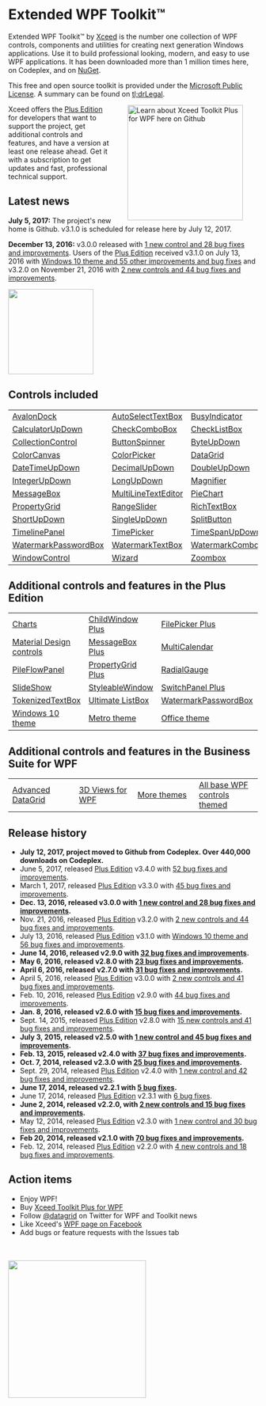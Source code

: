 # Extended WPF Toolkit™

Extended WPF Toolkit™ by [Xceed](https://xceed.com) is the number one collection of WPF controls, components and utilities for creating next generation Windows applications. Use it to build professional looking, modern, and easy to use WPF applications. It has been downloaded more than 1 million times here, on Codeplex, and on [NuGet](http://www.nuget.org/packages/Extended.Wpf.Toolkit/).

This free and open source toolkit is provided under the [Microsoft Public License](https://opensource.org/licenses/MS-PL). A summary can be found on [tl;drLegal](https://tldrlegal.com/license/microsoft-public-license-(ms-pl)).

<a href="../../wiki/Xceed-Toolkit-Plus-for-WPF"><img align="right" src="https://user-images.githubusercontent.com/21266763/27969643-a5977614-6319-11e7-828e-b40fd1f8a283.png" width="233" style="margin:0px 30px" alt="Learn about Xceed Toolkit Plus for WPF here on Github"></a>Xceed offers the [Plus Edition](https://wpftoolkit.codeplex.com/wikipage?title=Compare%20Editions) for developers that want to support the project, get additional controls and features, and have a version at least one release ahead. Get it with a subscription to get updates and fast, professional technical support. 

## Latest news

**July 5, 2017:** The project's new home is Github. v3.1.0 is scheduled for release here by July 12, 2017. 

**December 13, 2016:** v3.0.0 released with [1 new control and 28 bug fixes and improvements](http://wpftoolkit.codeplex.com/wikipage?title=Improvements300). Users of the [Plus Edition](http://wpftoolkit.codeplex.com/wikipage?title=Compare%20Editions) received v3.1.0 on July 13, 2016 with [Windows 10 theme and 55 other improvements and bug fixes](http://wpftoolkit.codeplex.com/wikipage?title=Improvements300#Plus310) and v3.2.0 on November 21, 2016 with [2 new controls and 44 bug fixes and improvements](http://wpftoolkit.codeplex.com/wikipage?title=Improvements300#Plus320).

<img src="https://user-images.githubusercontent.com/21266763/27752265-1db3056c-5dae-11e7-8ef4-9728f01494e7.png" width="172"/>

## Controls included

<table style="width:100%">
<colgroup>
   <col width="160" align="center">
   <col width="160" align="center">
   <col width="160" align="center">
   <col width="160" align="center">
</colgroup>
<tr>
<td><a href="../../wiki/AvalonDock">AvalonDock</a></td>
<td><a href="../../wiki/AutoSelectTextBox">AutoSelectTextBox</a></td>
<td><a href="../../wiki/BusyIndicator">BusyIndicator</a></td>
<td><a href="../../wiki/Calculator">Calculator</a></td>
</tr>
<tr>
<td><a href="../../wiki/CalculatorUpDown">CalculatorUpDown</a></td>
<td><a href="../../wiki/CheckComboBox">CheckComboBox</a></td>
<td><a href="../../wiki/CheckListBox">CheckListBox</a></td>
<td><a href="../../wiki/ChildWindow">ChildWindow</a></td>
</tr>
<tr>
<td><a href="../../wiki/CollectionControl">CollectionControl</a></td>
<td><a href="../../wiki/ButtonSpinner">ButtonSpinner</a></td>
<td><a href="../../wiki/ByteUpDown">ByteUpDown</a></td>
<td><a href="../../wiki/CollectionControlDialog">CollectionControlDialog</a></td>
</tr>
<tr>
<td><a href="../../wiki/ColorCanvas">ColorCanvas</a></td>
<td><a href="../../wiki/ColorPicker">ColorPicker</a></td>
<td><a href="../../wiki/DataGrid">DataGrid</a></td>
<td><a href="../../wiki/DateTimePicker">DateTimePicker</a></td>
</tr>
<tr>
<td><a href="../../wiki/DateTimeUpDown">DateTimeUpDown</a></td>
<td><a href="../../wiki/DecimalUpDown">DecimalUpDown</a></td>
<td><a href="../../wiki/DoubleUpDown">DoubleUpDown</a></td>
<td><a href="../../wiki/DropDownButton">DropDownButton</a></td>
</tr>
<tr>
<td><a href="../../wiki/IntegerUpDown">IntegerUpDown</a></td>
<td><a href="../../wiki/LongUpDown">LongUpDown</a></td>
<td><a href="../../wiki/Magnifier">Magnifier</a></td>
<td><a href="../../wiki/MaskedTextBox">MaskedTextBox</a></td>
</tr>
<tr>
<td><a href="../../wiki/MessageBox">MessageBox</a></td>
<td><a href="../../wiki/MultiLineTextEditor">MultiLineTextEditor</a></td>
<td><a href="../../wiki/PieChart">PieChart</a></td>
<td><a href="../../wiki/PrimitiveTypeCollectionEditor">PrimitiveTypeCollEditor</a></td>
</tr>
<tr>
<td><a href="../../wiki/PropertyGrid">PropertyGrid</a></td>
<td><a href="../../wiki/RangeSlider">RangeSlider</a></td>
<td><a href="../../wiki/RichTextBox">RichTextBox</a></td>
<td><a href="../../wiki/RichTextBoxFormatBar">RichTextBoxFormatBar</a></td>
</tr>
<tr>
<td><a href="../../wiki/ShortUpDown">ShortUpDown</a></td>
<td><a href="../../wiki/SingleUpDown">SingleUpDown</a></td>
<td><a href="../../wiki/SplitButton">SplitButton</a></td>
<td><a href="../../wiki/SwitchPanel">SwitchPanel</a></td>
</tr>
<tr>
<td><a href="../../wiki/TimelinePanel">TimelinePanel</a></td>
<td><a href="../../wiki/TimePicker">TimePicker</a></td>
<td><a href="../../wiki/TimeSpanUpDown">TimeSpanUpDown</a></td>
<td><a href="../../wiki/ValueRangeTextBox">ValueRangeTextBox</a></td>
</tr>
<tr>
<td><a href="../../wiki/WatermarkPasswordBox">WatermarkPasswordBox</a></td>
<td><a href="../../wiki/WatermarkTextBox">WatermarkTextBox</a></td>
<td><a href="../../wiki/WatermarkComboBox">WatermarkComboBox</a></td>
<td><a href="../../wiki/WindowContainer">WindowContainer</a></td>
</tr>
<tr>
<td><a href="../../wiki/WindowControl">WindowControl</a></td>
<td><a href="../../wiki/Wizard">Wizard</a></td>
<td><a href="../../wiki/Zoombox">Zoombox</a></td>
<td><a href="">Windows 8 Theme</a></td>
</tr>
</table>

## Additional controls and features in the Plus Edition

<table style="width:100%">
<colgroup>
   <col width="180" align="center">
   <col width="180" align="center">
   <col width="180" align="center">
   <col width="180" align="center">
</colgroup>
<tr>
<td><a href="../../wiki/Charts">Charts</a></td>
<td><a href="../../wiki/ChildWindow-Plus">ChildWindow Plus</a></td>
<td><a href="../../wiki/FilePicker-Plus">FilePicker Plus</a></td>
<td><a href="../../wiki/IconButton">IconButton</a></td>
</tr>
<tr>
<td><a href="../../wiki/Material-Design-controls">Material Design controls</a></td>
<td><a href="../../wiki/MessageBox-Plus">MessageBox Plus</a></td>
<td><a href="../../wiki/MultiCalendar">MultiCalendar</a></td>
<td><a href="../../wiki/MultiColumnComboBox">MultiColumnComboBox</a></td>
</tr>
<tr>
<td><a href="../../wiki/PileFlowPanel">PileFlowPanel</a></td>
<td><a href="../../wiki/PropertyGrid-Plus">PropertyGrid Plus</a></td>
<td><a href="../../wiki/RadialGauge">RadialGauge</a></td>
<td><a href="../../wiki/Rating">Rating</a></td>
</tr>
<tr>
<td><a href="../../wiki/SlideShow">SlideShow</a></td>
<td><a href="../../wiki/StyleableWindow">StyleableWindow</a></td>
<td><a href="../../wiki/SwitchPanel-Plus">SwitchPanel Plus</a></td>
<td><a href="../../wiki/ToggleSwitch">ToggleSwitch</a></td>
</tr>
<tr>
<td><a href="../../wiki/TokenizedTextBox">TokenizedTextBox</a></td>
<td><a href="../../wiki/Ultimate-ListBox">Ultimate ListBox</a></td>
<td><a href="../../wiki/WatermarkPasswordBox">WatermarkPasswordBox</a></td>
<td><a href="../../wiki/WindowControl-Plus">WindowControl Plus</a></td>
</tr>
<tr>
<td><a href="">Windows 10 theme</a></td>
<td><a href="">Metro theme</a></td>
<td><a href="">Office theme</a></td>
<td><a href="">1+ release ahead</a></td>
</tr>
</table>

## Additional controls and features in the Business Suite for WPF

<table style="width:100%">
<colgroup>
   <col width="180" align="center">
   <col width="180" align="center">
   <col width="180" align="center">
   <col width="180" align="center">
</colgroup>
<tr>
<td><a href="../../wiki/Advanced-DataGrid">Advanced DataGrid</a></td>
<td><a href="">3D Views for WPF</a></td>
<td><a href="">More themes</a></td>
<td><a href="">All base WPF controls themed</a></td>
</tr>
</table>

## Release history

* **July 12, 2017, project moved to Github from Codeplex. Over 440,000 downloads on Codeplex.** 
* June 5, 2017, released [Plus Edition](../../wiki/Xceed-Toolkit-Plus-for-WPF) v3.4.0 with [52 bug fixes and improvements](../../wiki/Improvements-in-v3.1.0#Plus340).
* March 1, 2017, released [Plus Edition](../../wiki/Xceed-Toolkit-Plus-for-WPF) v3.3.0 with [45 bug fixes and improvements](../../wiki/Improvements-in-v3.1.0#Plus330).
* **Dec. 13, 2016, released v3.0.0 with [1 new control and 28 bug fixes and improvements](../../wiki/Improvements-in-v3.0.0).**
* Nov. 21, 2016, released [Plus Edition](../../wiki/Xceed-Toolkit-Plus-for-WPF) v3.2.0 with [2 new controls and 44 bug fixes and improvements](../../wiki/Improvements-in-v3.0.0#Plus320).
* July 13, 2016, released [Plus Edition](../../wiki/Xceed-Toolkit-Plus-for-WPF) v3.1.0 with [Windows 10 theme and 56 bug fixes and improvements](../../wiki/Improvements-in-v2.9.0#Plus310).
* **June 14, 2016, released v2.9.0 with [32 bug fixes and improvements](../../wiki/Improvements-in-v2.9.0).**
* **May 6, 2016, released v2.8.0 with [23 bug fixes and improvements](../../wiki/Improvements-in-v2.8.0).**
* **April 6, 2016, released v2.7.0 with [31 bug fixes and improvements](../../wiki/Improvements-in-v2.7.0).**
* April 5, 2016, released [Plus Edition](../../wiki/Xceed-Toolkit-Plus-for-WPF) v3.0.0 with [2 new controls and 41 bug fixes and improvements](../../wiki/Improvements-in-v2.7.0#Plus300). 
* Feb. 10, 2016, released [Plus Edition](../../wiki/Xceed-Toolkit-Plus-for-WPF) v2.9.0 with [44 bug fixes and improvements](../../wiki/Improvements-in-v2.7.0#Plus290). 
* **Jan. 8, 2016, released v2.6.0 with [15 bug fixes and improvements](../../wiki/Improvements-in-v2.6.0).**
* Sept. 14, 2015, released [Plus Edition](../../wiki/Xceed-Toolkit-Plus-for-WPF) v2.8.0 with [15 new controls and 41 bug fixes and improvements](../../wiki/Improvements-in-v2.6.0#Plus280). 
* **July 3, 2015, released v2.5.0 with [1 new control and 45 bug fixes and improvements](../../wiki/Improvements-in-v2.5.0#Community250).**
* **Feb. 13, 2015, released v2.4.0 with [37 bug fixes and improvements](../../wiki/Improvements-in-v2.4.0#Community240).**
* **Oct. 7, 2014, released v2.3.0 with [25 bug fixes and improvements](../../wiki/Improvements-in-v2.3.0#Community230).**
* Sept. 29, 2014, released [Plus Edition](../../wiki/Xceed-Toolkit-Plus-for-WPF) v2.4.0 with [1 new control and 42 bug fixes and improvements](../../wiki/Improvements-in-v2.3.0#Plus240).
* **June 17, 2014, released v2.2.1 with [5 bug fixes](../../wiki/Improvements-in-v2.2.0#Community221).**
* June 17, 2014, released [Plus Edition](../../wiki/Xceed-Toolkit-Plus-for-WPF) v2.3.1 with [6 bug fixes](../../wiki/Improvements-in-v2.2.0#Plus231).
* **June 2, 2014, released v2.2.0, with [2 new controls and 15 bug fixes and improvements](../../wiki/Improvements-in-v2.2.0#Community220).**
* May 12, 2014, released [Plus Edition](../../wiki/Xceed-Toolkit-Plus-for-WPF) v2.3.0 with [1 new control and 30 bug fixes and improvements](../../wiki/Improvements-in-v2.2.0#Plus230).
* **Feb 20, 2014, released v2.1.0 with [70 bug fixes and improvements](../../wiki/Improvements-in-v2.1.0#Community210).**
* Feb. 12, 2014, released [Plus Edition](../../wiki/Xceed-Toolkit-Plus-for-WPF) v2.2.0 with [4 new controls and 18 bug fixes and improvements](../../wiki/Improvements-in-v2.2.0#Plus220). 

## Action items

* Enjoy WPF!
* Buy [Xceed Toolkit Plus for WPF](https://xceed.com/xceed-toolkit-plus-for-wpf/)
* Follow [@datagrid](http://twitter.com/datagrid) on Twitter for WPF and Toolkit news
* Like Xceed's [WPF page on Facebook](http://facebook.com/datagrids)
* Add bugs or feature requests with the Issues tab
<br>
<br>
<a href="https://xceed.com/"><img src="https://user-images.githubusercontent.com/21266763/27974888-eecc663c-632d-11e7-8f3b-abf39b8fa913.png" width="278"/></a>